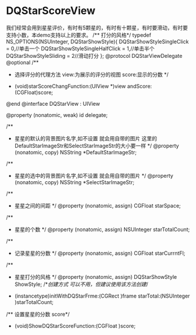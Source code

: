 # DQStarScoreView
我们经常会用到星星评价，有时有5颗星的，有时有十颗星，有时要滑动，有时要支持小数，本demo支持以上的要求。
/** 打分的风格*/
typedef NS_OPTIONS(NSUInteger, DQStarShowStyle){
    DQStarShowStyleSingleClick = 0,//单击一个
    DQStarShowStyleSingleHalfClick = 1,//单击半个
    DQStarShowStyleSliding = 2//滑动打分
};
@protocol DQStarViewDelegate <NSObject>
@optional
/**
 * 选择评分的代理方法 view:为展示的评分的视图 score:显示的分数
 */
- (void)starScoreChangFunction:(UIView *)view andScore:(CGFloat)score;

@end
@interface DQStarView : UIView

@property (nonatomic, weak) id<DQStarViewDelegate> delegate;

/**
 * 星星的默认的背景图片名字,如不设置 就会用自带的图片 这里的 DefaultStarImageStr和SelectStarImageStr的大小要一样
 */
@property (nonatomic, copy) NSString *DefaultStarImageStr;

/**
 * 星星的选中的背景图片名字,如不设置 就会用自带的图片
 */
@property (nonatomic, copy) NSString *SelectStarImageStr;

/**
 * 星星之间的间距
 */
@property (nonatomic, assign) CGFloat starSpace;

/**
 * 星星的个数
 */
@property (nonatomic, assign) NSUInteger starTotalCount;

/**
 * 记录星星的分数
 */
@property (nonatomic, assign) CGFloat starCurrntFl;

/**
 * 星星打分的风格
 */
@property (nonatomic, assign) DQStarShowStyle ShowStyle;
/**创建方式 可以不用，但建议使用该方法创建*/
- (instancetype)initWithDQStarFrme:(CGRect )frame starTotal:(NSUInteger )starTotalCount;

/** 设置星星的分数 score*/
- (void)ShowDQStarScoreFunction:(CGFloat )score;
